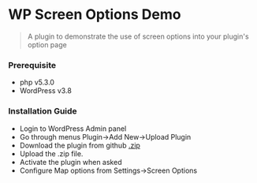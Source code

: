 # WP Screen Options Demo

> A plugin to demonstrate the use of screen options into your plugin's option page 

### Prerequisite
* php v5.3.0
* WordPress v3.8

### Installation Guide
- Login to WordPress Admin panel
- Go through menus Plugin->Add New->Upload Plugin
- Download the plugin from github [.zip](https://github.com/ank91/wp-screen-options-demo/archive/master.zip)
- Upload the .zip file.
- Activate the plugin when asked
- Configure Map options from Settings->Screen Options
